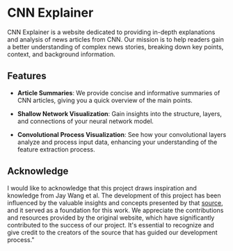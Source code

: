 # CNN Explainer

CNN Explainer is a website dedicated to providing in-depth explanations and analysis of news articles from CNN. Our mission is to help readers gain a better understanding of complex news stories, breaking down key points, context, and background information.

## Features

- **Article Summaries**: We provide concise and informative summaries of CNN articles, giving you a quick overview of the main points.

- **Shallow Network Visualization**: Gain insights into the structure, layers, and connections of your neural network model.

- **Convolutional Process Visualization**: See how your convolutional layers analyze and process input data, enhancing your understanding of the feature extraction process.

## Acknowledge

I would like to acknowledge that this project draws inspiration and knowledge from Jay Wang et al. The development of this project has been influenced by the valuable insights and concepts presented by that [source](https://poloclub.github.io/cnn-explainer/), and it served as a foundation for this work. We appreciate the contributions and resources provided by the original website, which have significantly contributed to the success of our project. It's essential to recognize and give credit to the creators of the source that has guided our development process."
